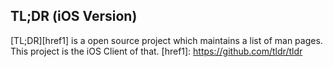 ## TL;DR (iOS Version)

[TL;DR][href1] is a open source project which maintains a list of man pages. This project is the iOS Client of that.
[href1]: https://github.com/tldr/tldr

